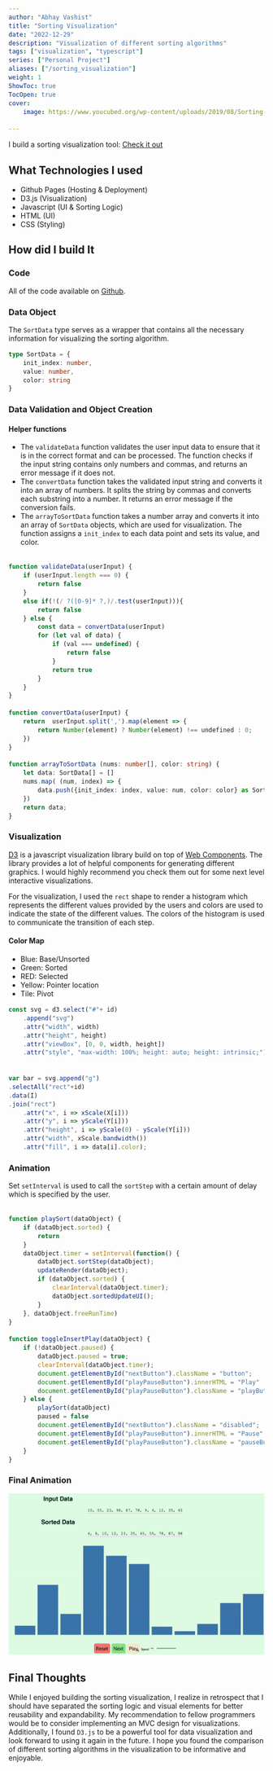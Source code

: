 ```yaml
---
author: "Abhay Vashist"
title: "Sorting Visualization"
date: "2022-12-29"
description: "Visualization of different sorting algorithms"
tags: ["visualization", "typescript"]
series: ["Personal Project"]
aliases: ["/sorting_visualization"]
weight: 1
ShowToc: true
TocOpen: true
cover:
    image: https://www.youcubed.org/wp-content/uploads/2019/08/Sorting-Image.jpg

---
```


I build a sorting visualization tool: [Check it out](https://avashist1998.github.io/sortingVisualization/)

## What Technologies I used
- Github Pages (Hosting & Deployment) 
- D3.js (Visualization)
- Javascript (UI & Sorting Logic)
- HTML (UI)
- CSS (Styling)

## How did I build It

### Code

All of the code available on [Github](https://github.com/Avashist1998/sortingVisualization).

### Data Object
The `SortData` type serves as a wrapper that contains all the necessary information for visualizing the sorting algorithm.

```typescript
type SortData = {
    init_index: number,
    value: number,
    color: string
}
```

### Data Validation and Object Creation
#### Helper functions
- The `validateData` function validates the user input data to ensure that it is in the correct format and can be processed. The function checks if the input string contains only numbers and commas, and returns an error message if it does not.
- The `convertData` function takes the validated input string and converts it into an array of numbers. It splits the string by commas and converts each substring into a number. It returns an error message if the conversion fails.
- The `arrayToSortData` function takes a number array and converts it into an array of `SortData` objects, which are used for visualization. The function assigns a `init_index` to each data point and sets its value, and color.

```typescript

function validateData(userInput) {
    if (userInput.length === 0) {
        return false
    } 
    else if(!(/ ?([0-9]* ?,)/.test(userInput))){
        return false
    } else {
        const data = convertData(userInput)
        for (let val of data) {
            if (val === undefined) {
                return false
            }
            return true
        }
    }
}

function convertData(userInput) {
    return  userInput.split(',').map(element => {
        return Number(element) ? Number(element) !== undefined : 0;
    })
}

function arrayToSortData (nums: number[], color: string) {
    let data: SortData[] = []
    nums.map( (num, index) => {
        data.push({init_index: index, value: num, color: color} as SortData);
    })
    return data;
}

```

### Visualization  

[D3](https://d3js.org) is a javascript visualization library build on top of [Web Components](https://developer.mozilla.org/en-US/docs/Web/API/Web_components). The library provides a lot of helpful components for generating different graphics. I would highly recommend you check them out for some next level interactive visualizations.

For the visualization, I used the `rect` shape to render a histogram which represents the different values provided by the users and colors are used to indicate the state of the different values. The colors of the histogram is used to communicate the transition of each step.

#### Color Map

- Blue: Base/Unsorted
- Green: Sorted
- RED: Selected
- Yellow: Pointer location
- Tile: Pivot


```javascript
const svg = d3.select("#"+ id)
    .append("svg")
    .attr("width", width)
    .attr("height", height)
    .attr("viewBox", [0, 0, width, height])
    .attr("style", "max-width: 100%; height: auto; height: intrinsic;");


var bar = svg.append("g")
.selectAll("rect"+id)
.data(I)
.join("rect")
    .attr("x", i => xScale(X[i]))
    .attr("y", i => yScale(Y[i]))
    .attr("height", i => yScale(0) - yScale(Y[i]))
    .attr("width", xScale.bandwidth())
    .attr("fill", i => data[i].color);
```

### Animation

Set `setInterval` is used to call the `sortStep` with a certain amount of delay which is specified by the user.

```javascript

function playSort(dataObject) {
    if (dataObject.sorted) {
        return 
    }
    dataObject.timer = setInterval(function() {
        dataObject.sortStep(dataObject);
        updateRender(dataObject);
        if (dataObject.sorted) {
            clearInterval(dataObject.timer);
            dataObject.sortedUpdateUI();
        }
    }, dataObject.freeRunTime)
}

function toggleInsertPlay(dataObject) {
    if (!dataObject.paused) {
        dataObject.paused = true;
        clearInterval(dataObject.timer);
        document.getElementById("nextButton").className = "button";
        document.getElementById("playPauseButton").innerHTML = "Play"
        document.getElementById("playPauseButton").className = "playButton"
    } else {
        playSort(dataObject)
        paused = false
        document.getElementById("nextButton").className = "disabled";
        document.getElementById("playPauseButton").innerHTML = "Pause"
        document.getElementById("playPauseButton").className = "pauseButton"
    }
}
```

### Final Animation
![](https://raw.githubusercontent.com/Avashist1998/Avashist1998.github.io/main/static/images/insert_sort.gif)


## Final Thoughts

While I enjoyed building the sorting visualization, I realize in retrospect that I should have separated the sorting logic and visual elements for better reusability and expandability. My recommendation to fellow programmers would be to consider implementing an MVC design for visualizations. Additionally, I found `D3.js` to be a powerful tool for data visualization and look forward to using it again in the future. I hope you found the comparison of different sorting algorithms in the visualization to be informative and enjoyable.
